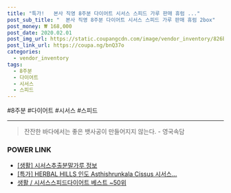 ```yaml
--- 
title: "특가!   본사 직영 8주분 다이어트 시서스 스피드 가루 판매 휴럼 ..." 
post_sub_title: "  본사 직영 8주분 다이어트 시서스 스피드 가루 판매 휴럼 2box" 
post_money: ₩ 168,000 
post_date: 2020.02.01 
post_img_url: https://static.coupangcdn.com/image/vendor_inventory/826b/a235e9d2716dc666ce731c9c2bdd129ef1f57434067e53269109906decdc.jpg 
post_link_url: https://coupa.ng/bnQ37o 
categories: 
  - vendor_inventory 
tags: 
  - 8주분 
  - 다이어트 
  - 시서스 
  - 스피드 
--- 
```

  #8주분 #다이어트 #시서스 #스피드 
<hr> 

> 잔잔한 바다에서는 좋은 뱃사공이 만들어지지 않는다. - 영국속담 


### POWER LINK

* <a href="https://blog.naver.com/sakai111/221767861721" target="_blank"> [생활] 시서스추출분말가루 정보 </a>
* <a href="https://blog.naver.com/sakai111/221793042083" target="_blank">[특가] HERBAL HILLS 인도 Asthishrunkala Cissus 시서스...</a>
* <a href="https://blog.naver.com/santokki14/221792946899" target="_blank">생활 / 시서스스피드다이어트 베스트 ~50위</a>
